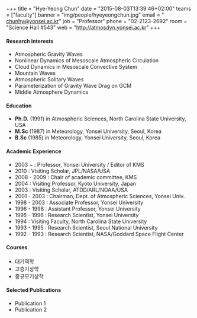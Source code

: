 +++
title = "Hye-Yeong Chun"
date = "2015-08-03T13:39:46+02:00"
teams = ["faculty"]
banner = "img/people/hyeyeongchun.jpg"
email = " chunhy@yonsei.ac.kr"
job = "Professor"
phone = "02-2123-2692"
room = "Science Hall #543"
web = "http://atmosdyn.yonsei.ac.kr"
+++

#### Research interests
+ Atmospheric Gravity Waves
+ Nonlinear Dynamics of Mesoscale Atmospheric Circulation
+ Cloud Dynamics in Mesoscale Convective System
+ Mountain Waves
+ Atmospheric Solitary Waves
+ Parameterization of Gravity Wave Drag on GCM
+ Middle Atmosphere Dynamics

#### Education
+ **Ph.D.** (1991) in Atmospheric Sciences,  North Carolina State University, USA
+ **M.Sc** (1987) in Meteorology, Yonsei University, Seoul, Korea
+ **B.Sc** (1985) in Meteorology, Yonsei University, Seoul, Korea

#### Academic Experience
+ 2003 ~      : Professor, Yonsei University / Editor of KMS
+ 2010        : Visiting Scholar, JPL/NASA/USA
+ 2008 - 2009 : Chair of academic committee, KMS
+ 2004        : Visiting Professor, Kyoto University, Japan
+ 2003        : Visiting Scholar, ATDD/ARL/NOAA/USA
+ 2001 - 2003 : Chairman, Dept. of Atmospheric Sciences, Yonsei Univ.
+ 1998 - 2003 : Associate Professor, Yonsei University
+ 1996 - 1998 : Assistant Professor, Yonsei University
+ 1995 - 1996 : Research Scientist, Yonsei University
+ 1994        : Visiting Faculty, North Carolina State University
+ 1993 - 1995 : Research Scientist, Seoul National University
+ 1992 - 1993 : Research Scientist, NASA/Goddard Space Flight Center

#### Courses
+ 대기역학
+ 고층기상학
+ 중규모기상학

#### Selected Publications
+ Publication 1
+ Publication 2
